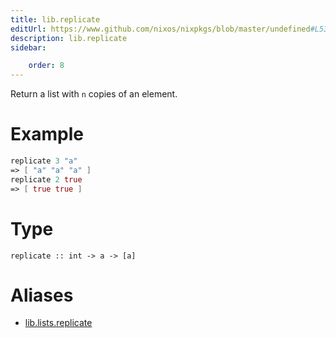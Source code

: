 ```yaml
---
title: lib.replicate
editUrl: https://www.github.com/nixos/nixpkgs/blob/master/undefined#L531C15
description: lib.replicate
sidebar:

    order: 8
---
```


Return a list with `n` copies of an element.

# Example

```nix
replicate 3 "a"
=> [ "a" "a" "a" ]
replicate 2 true
=> [ true true ]
```

# Type

```
replicate :: int -> a -> [a]
```


# Aliases

- [lib.lists.replicate](/nix-doc-comments/reference/lib/lists/lib-lists-replicate)


